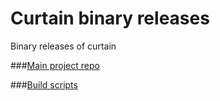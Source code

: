 # Curtain binary releases
Binary releases of curtain

###[Main project repo](https://github.com/ivanceras/curtain)

###[Build scripts](https://github.com/ivanceras/curtain-electron)

